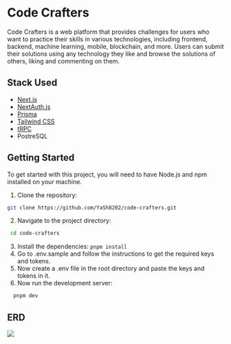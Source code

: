 # Code Crafters
Code Crafters is a web platform that provides challenges for users who want to practice their skills in various technologies, including frontend, backend, machine learning, mobile, blockchain, and more. Users can submit their solutions using any technology they like and browse the solutions of others, liking and commenting on them.


## Stack Used
- [Next.js](https://nextjs.org)
- [NextAuth.js](https://next-auth.js.org)
- [Prisma](https://prisma.io)
- [Tailwind CSS](https://tailwindcss.com)
- [tRPC](https://trpc.io)
- PostreSQL

## Getting Started
To get started with this project, you will need to have Node.js and npm installed on your machine.
1. Clone the repository:
```bash
git clone https://github.com/YaSh8202/code-crafters.git
```
2. Navigate to the project directory:
```bash
 cd code-crafters
```
3. Install the dependencies: `pnpm install`
4. Go to .env.sample and follow the instructions to get the required keys and tokens.
5. Now create a .env file in the root directory and paste the keys and tokens in it.
6. Now run the development server:
```bash
  pnpm dev
```

## ERD
![](https://raw.githubusercontent.com/yash8202/code-crafters/main/prisma/ERD.svg)
